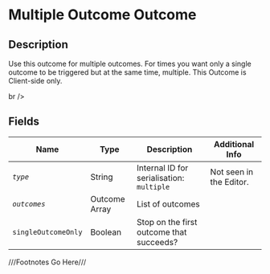 Multiple Outcome Outcome
============= 

## Description

Use this outcome for multiple outcomes. For times you want only a single outcome to be triggered but at the same time, multiple. This Outcome is Client-side only.

br />

## Fields

| Name     | Type   | Description | Additional Info |
| -------- | ------ | ----------- | --------------- |
| *`type`* | String |      Internal ID for serialisation: `multiple`       |         Not seen in the Editor.        |
| *`outcomes`* | Outcome Array |      List of outcomes       |                 |
| `singleOutcomeOnly` | Boolean |      Stop on the first outcome that succeeds?       |                 |

///Footnotes Go Here///

[^-1]: Fields in *italics* are required for the Object to be valid.  
